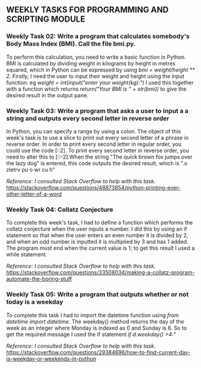 ## WEEKLY TASKS FOR PROGRAMMING AND SCRIPTING MODULE

### Weekly Task 02: Write a program that calculates somebody's Body Mass Index (BMI). Call the file bmi.py.

To perform this calculation, you need to write a basic function in Python. BMI is calculated by dividing weight in kilograms 
by height in metres squared, which in Python can be expressed by using *bmi = weight/height ** 2*.  Firstly, I need the user
to input their weight and height using the input function:  eg *weight = int(input("enter your weight(kg):")*  I used this 
together with a function which returns *return("Your BMI is " + str(bmi))* to give the desired result in the output pane.

### Weekly Task 03: Write a program that asks a user to input a a string and outputs every second letter in reverse order

In Python, you can specify a range by using a colon. The object of this week's task is to use a slice to print out every
second letter of a phrase in reverse order. In order to print every second letter in regular order, you could use the code
[::2]. To print every second letter in reverse order, you need to alter this to [::-2].When the string "The quick brown fox
jumps over the lazy dog" is entered, this code outputs the desired result, which is ".o zletrv pu o wr cu h" 

*Reference: I consulted Stack Overflow to help with this task.*  
https://stackoverflow.com/questions/48873854/python-printing-ever-other-letter-of-a-word

### Weekly Task 04: Collatz Conjecture

To complete this week's task, I had to define a function which performs the collatz conjecture when the user inputs a number. I did
this by using an if statement so that when the user enters an even number it is divided by 2, and when an odd number is inputted it
is multiplied by 3 and has 1 added. The program must end when the current value is 1; to get this result I used a while statement.

*Reference: I consulted Stack Overflow to help with this task.*  
https://stackoverflow.com/questions/33508034/making-a-collatz-program-automate-the-boring-stuff

### Weekly Task 05: Write a program that outputs whether or not today is a weekday

To complete this task I had to import the datetime function using *from datetime import datetime.* The weekday() method returns the
day of the week as an integer where Monday is indexed as 0 and Sunday is 6. So to get the required message I used the if statement *if
d.weekday() >4:"* 

*Reference: I consulted Stack Overflow to help with this task.*  
https://stackoverflow.com/questions/29384696/how-to-find-current-day-is-weekday-or-weekends-in-python
